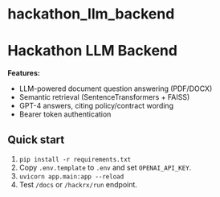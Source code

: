 # hackathon_llm_backend

# Hackathon LLM Backend

**Features:**
- LLM-powered document question answering (PDF/DOCX)
- Semantic retrieval (SentenceTransformers + FAISS)
- GPT-4 answers, citing policy/contract wording
- Bearer token authentication

## Quick start

1. `pip install -r requirements.txt`
2. Copy `.env.template` to `.env` and set `OPENAI_API_KEY`.
3. `uvicorn app.main:app --reload`
4. Test `/docs` or `/hackrx/run` endpoint.
